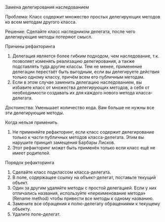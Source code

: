 Замена делегирования наследованием

Проблема: Класс содержит множество простых делегирующих методов ко всем методам другого класса.

Решение: Сделайте класс наследником делегата, после чего делегирующие методы потеряют смысл.

Причины рефакторинга

1. Делегация является более гибким подходом, чем наследование, т.к. позволяет изменять реализацию делегирования, а также подставлять туда другие классы. Тем не менее, применение делегации перестаёт быть выгодным, если вы делегируете действия только одному классу, причём всем его публичным методам.
2. Если в этом случае заменить делегацию наследованием, вы избавите класс от множества делегирующих методов, а себя от необходимости создавать их для каждого нового метода класса-делегата.

Достоинства: Уменьшает количество кода. Вам больше не нужны все эти делегирующие методы.

Когда нельзя применить

1. Не применяйте рефакторинг, если класс содержит делегирование только к части публичных методов класса-делегата. Этим вы нарушите принцип замещения Барбары Лисков.
2. Этот рефакторинг может быть применён только если класс ещё не имеет родителей.

Порядок рефакторинга

1. Сделайте класс подклассом класса-делегата.
2. В поле, содержащее ссылку на объект-делегат, поставьте текущий объект.
3. Один за другим удаляйте методы с простой делегацией. Если у них отличались названия, используйте «переименование метода» (Rename method) чтобы привести все методы к одному названию.
4. Замените все обращения к полю-делегату обращениями к текущему объекту.
5. Удалите поле-делегат.
